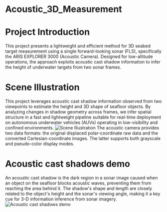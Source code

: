 # Acoustic_3D_Measurement

# Project Introduction
This project presents a lightweight and efficient method for 3D seabed target measurement using a single forward-looking sonar (FLS), specifically the ARIS EXPLORER 3000 (Acoustic Camera). 
Designed for low-altitude operations, the approach exploits acoustic cast shadow information to infer the height of underwater targets from two sonar frames.

# Scene Illustration
This project leverages acoustic cast shadow information observed from two viewpoints to estimate the height and 3D shape of seafloor objects. By analyzing changes in shadow geometry across frames, we infer spatial structure in a fast and lightweight pipeline suitable for real-time deployment on autonomous underwater vehicles (AUVs) operating in low-visibility and confined environments.
![Scene Illustration](https://github.com/user-attachments/assets/9f3f9b57-ca01-46df-801b-2f26085c217b)
The acoustic camera provides two data formats: the original displaced polar-coordinate raw data and the converted Cartesian-coordinate images.
The latter supports both grayscale and pseudo-color display modes.

# Acoustic cast shadows demo
An acoustic cast shadow is the dark region in a sonar image caused when an object on the seafloor blocks acoustic waves, preventing them from reaching the area behind it. 
The shadow's shape and length are closely related to the object's height and the sonar's viewing angle, making it a key cue for 3-D information inference from sonar imagery.
![Acoustic cast shadows demo](https://github.com/user-attachments/assets/d3c3d786-7a46-4db6-b6ee-8371fd49ab1e)


